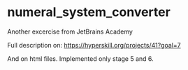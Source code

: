 # numeral_system_converter
Another excercise from JetBrains Academy

Full description on:
https://hyperskill.org/projects/41?goal=7

And on html files. Implemented only stage 5 and 6.
